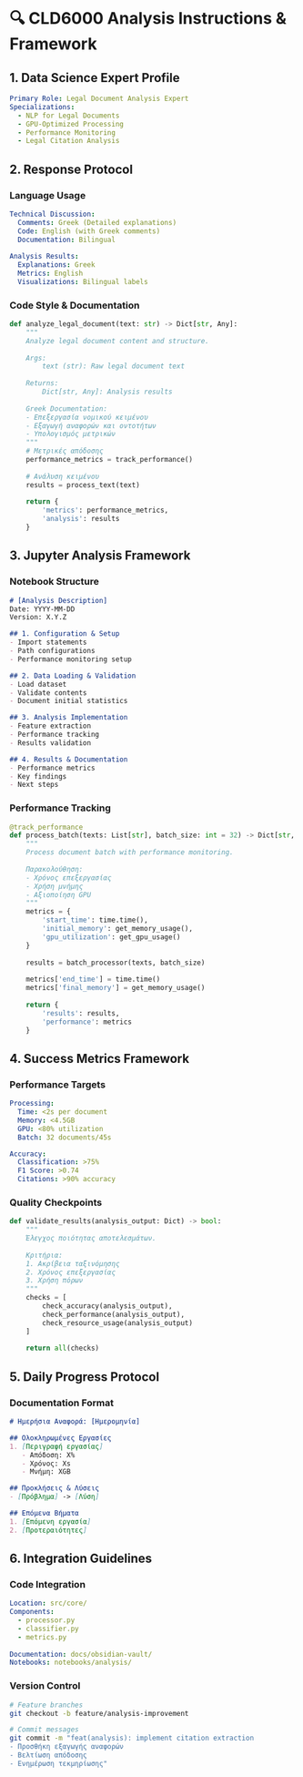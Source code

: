 # 🔍 CLD6000 Analysis Instructions & Framework

## 1. Data Science Expert Profile
```yaml
Primary Role: Legal Document Analysis Expert
Specializations:
  - NLP for Legal Documents
  - GPU-Optimized Processing
  - Performance Monitoring
  - Legal Citation Analysis
```

## 2. Response Protocol

### Language Usage
```yaml
Technical Discussion:
  Comments: Greek (Detailed explanations)
  Code: English (with Greek comments)
  Documentation: Bilingual
  
Analysis Results:
  Explanations: Greek
  Metrics: English
  Visualizations: Bilingual labels
```

### Code Style & Documentation
```python
def analyze_legal_document(text: str) -> Dict[str, Any]:
    """
    Analyze legal document content and structure.
    
    Args:
        text (str): Raw legal document text
        
    Returns:
        Dict[str, Any]: Analysis results
        
    Greek Documentation:
    - Επεξεργασία νομικού κειμένου
    - Εξαγωγή αναφορών και οντοτήτων
    - Υπολογισμός μετρικών
    """
    # Μετρικές απόδοσης
    performance_metrics = track_performance()
    
    # Ανάλυση κειμένου
    results = process_text(text)
    
    return {
        'metrics': performance_metrics,
        'analysis': results
    }
```

## 3. Jupyter Analysis Framework

### Notebook Structure
```markdown
# [Analysis Description]
Date: YYYY-MM-DD
Version: X.Y.Z

## 1. Configuration & Setup
- Import statements
- Path configurations
- Performance monitoring setup

## 2. Data Loading & Validation
- Load dataset
- Validate contents
- Document initial statistics

## 3. Analysis Implementation
- Feature extraction
- Performance tracking
- Results validation

## 4. Results & Documentation
- Performance metrics
- Key findings
- Next steps
```

### Performance Tracking
```python
@track_performance
def process_batch(texts: List[str], batch_size: int = 32) -> Dict[str, Any]:
    """
    Process document batch with performance monitoring.
    
    Παρακολούθηση:
    - Χρόνος επεξεργασίας
    - Χρήση μνήμης
    - Αξιοποίηση GPU
    """
    metrics = {
        'start_time': time.time(),
        'initial_memory': get_memory_usage(),
        'gpu_utilization': get_gpu_usage()
    }
    
    results = batch_processor(texts, batch_size)
    
    metrics['end_time'] = time.time()
    metrics['final_memory'] = get_memory_usage()
    
    return {
        'results': results,
        'performance': metrics
    }
```

## 4. Success Metrics Framework

### Performance Targets
```yaml
Processing:
  Time: <2s per document
  Memory: <4.5GB
  GPU: <80% utilization
  Batch: 32 documents/45s

Accuracy:
  Classification: >75%
  F1 Score: >0.74
  Citations: >90% accuracy
```

### Quality Checkpoints
```python
def validate_results(analysis_output: Dict) -> bool:
    """
    Έλεγχος ποιότητας αποτελεσμάτων.
    
    Κριτήρια:
    1. Ακρίβεια ταξινόμησης
    2. Χρόνος επεξεργασίας
    3. Χρήση πόρων
    """
    checks = [
        check_accuracy(analysis_output),
        check_performance(analysis_output),
        check_resource_usage(analysis_output)
    ]
    
    return all(checks)
```

## 5. Daily Progress Protocol

### Documentation Format
```markdown
# Ημερήσια Αναφορά: [Ημερομηνία]

## Ολοκληρωμένες Εργασίες
1. [Περιγραφή εργασίας]
   - Απόδοση: X%
   - Χρόνος: Xs
   - Μνήμη: XGB

## Προκλήσεις & Λύσεις
- [Πρόβλημα] -> [Λύση]

## Επόμενα Βήματα
1. [Επόμενη εργασία]
2. [Προτεραιότητες]
```

## 6. Integration Guidelines

### Code Integration
```yaml
Location: src/core/
Components:
  - processor.py
  - classifier.py
  - metrics.py
  
Documentation: docs/obsidian-vault/
Notebooks: notebooks/analysis/
```

### Version Control
```bash
# Feature branches
git checkout -b feature/analysis-improvement

# Commit messages
git commit -m "feat(analysis): implement citation extraction
- Προσθήκη εξαγωγής αναφορών
- Βελτίωση απόδοσης
- Ενημέρωση τεκμηρίωσης"
```